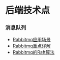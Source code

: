 # 后端技术点

### 消息队列
- [Rabbitmq应用场景](docs/rabbitmq/RabbitMq_1.md)
- [Rabbitmq重点详解](docs/rabbitmq/RabbitMq_2.md)
- [Rabbitmq的Raft算法](docs/rabbitmq/Raft.md)